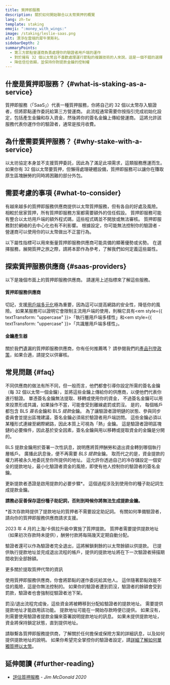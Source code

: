 ```yaml
---
title: 質押即服務
description: 關於如何開始聯合以太幣質押的概覽
lang: zh-tw
template: staking
emoji: ":money_with_wings:"
image: /staking/leslie-saas.png
alt: 漂浮在雲端的犀牛萊斯利。
sidebarDepth: 2
summaryPoints:
  - 第三方節點營運商負責處理你的驗證者用戶端的運作
  - 對於擁有 32 個以太幣且不喜歡處理運行節點的複雜技術的人來說，這是一個不錯的選擇
  - 降低信任依賴，並保持你對提款金鑰的控制權
---
```


## 什麼是質押即服務？ {#what-is-staking-as-a-service}

質押即服務（「SaaS」）代表一種質押服務，你將自己的 32 個以太幣存入驗證者，但將節點運作委託給第三方營運商。 此流程通常需要你按指引完成初始化設定，包括產生金鑰和存入資金，然後將你的簽名金鑰上傳給營運商。 這將允許該服務代表你運作你的驗證者，通常是按月收費。

## 為什麼需要質押服務？ {#why-stake-with-a-service}

以太坊協定本身並不支援質押委託，因此為了滿足此項需求，這類服務應運而生。 如果你有 32 個以太幣要質押，但懶得處理硬體設備，質押即服務可以讓你在賺取原生區塊酬勞的同時將困難的部分外包。

<CardGrid>
  <Card title="你自己的驗證者" emoji=":desktop_computer:" description="存入 32 個以太幣後，你的一組簽名金鑰便會啟動，並參與以太坊共識。 你可以透過儀表板監控以太幣酬勞的累積狀況，" />
  <Card title="輕鬆起步" emoji="🏁" description="完全不必操心硬體規格、設定、節點維護和升級。
    質押即服務供應商會承包複雜的作業，你只需要上傳自己的簽名憑證，花一點費用讓他們代表你執行驗證程式。" />
  <Card title="管理你的風險" emoji=":shield:" description="在大多情況下，使用者不必放棄金鑰的存取權限，仍然可以用金鑰來提取或移轉質押資金。 這些金鑰與簽名金鑰不同，可以分開儲存以降低（但無法消除）你作為質押者的風險。" />
</CardGrid>

<StakingComparison page="saas" />

## 需要考慮的事項 {#what-to-consider}

有越來越多的質押即服務供應商提供以太幣質押服務，但有各自的好處及風險。 相較於居家質押，所有質押即服務方案都需要額外的信任假設。 質押即服務可能有整合以太坊用戶端的額外程式碼，這些程式碼並不開放或無法審核。 質押即服務對於網絡的去中心化也有不利影響。 根據設定，你可能無法控制你的驗證者 - 營運商可以使用你的以太幣做出不正當行為。

以下屬性指標可以用來衡量質押即服務供應商可能具備的顯著優勢或劣勢。 在選擇服務，展開質押之旅之際，請將本節作為參考，了解我們如何定義這些屬性。

<StakingConsiderations page="saas" />

## 探索質押服務供應商 {#saas-providers}

以下是幾個市面上的質押即服務供應商。 請運用上述指標來了解這些服務。

<ProductDisclaimer />

#### 質押即服務供應商

<StakingProductsCardGrid category="saas" />

切記，支援[用戶端多元化](/developers/docs/nodes-and-clients/client-diversity/)極為重要，因為這可以提高網路的安全性，降低你的風險。 如果某服務可以證明它會限制主流用戶端的使用，則稱它具有<em style={{ textTransform: "uppercase" }}>「執行層用戶端多樣性」</em>和<em style={{ textTransform: "uppercase" }}>「共識層用戶端多樣性」</em>。

#### 金鑰產生器

<StakingProductsCardGrid category="keyGen" />

關於我們遺漏的質押即服務供應商，你有任何推薦嗎？ 請參閱我們的[產品刊登政策](/contributing/adding-staking-products/)，如果合適，請提交以供審核。

## 常見問題 {#faq}

<ExpandableCard title="誰持有我的金鑰？" eventCategory="SaasStaking" eventName="clicked who holds my keys">
不同供應商的做法有所不同，但一般而言，他們都會引導你設定所需的簽名金鑰（每 32 個以太幣一個金鑰），並將這些金鑰上傳給你的供應商，以便他們代表你進行驗證。 單憑簽名金鑰無法提取、移轉或使用你的資金， 不過簽名金鑰可以用來投票形成共識，如果操作不當，可能會受到離線處罰或罰沒。
</ExpandableCard>

<ExpandableCard title="所以有兩組金鑰嗎？" eventCategory="SaasStaking" eventName="clicked so there are two sets of keys">
是的， 每個帳戶都包含 BLS <em>簽名</em>金鑰和 BLS <em>提款</em>金鑰。 為了讓驗證者證明鏈的狀態、參與同步委員會並提出區塊建議，簽名金鑰必須易於驗證者用戶端訪問。 這些金鑰必須以某種形式連線至網際網路，因此本質上可視為「熱」金鑰。 這是驗證者證明區塊鏈的必要條件，因此基於安全因素，簽名金鑰與用以移轉或提取資金的金鑰是分開的。

BLS 提款金鑰用於簽署一次性訊息，說明應將質押酬勞和退出資金轉到哪個執行層帳戶。 廣播此訊息後，便不再需要 <em>BLS 提款</em>金鑰。 取而代之的是，資金提款的權力將被永久地委託至你所提供的地址。 這允許你透過自己的冷存儲設定一個安全的提款地址，最小化驗證者資金的風險，即使有他人控制你的驗證者的簽名金鑰。

更新提款者憑證是啟用提款的必要步驟\*。 這個過程涉及到使用你的種子助記詞生成提款金鑰。

<strong>請務必妥善保存這份種子助記詞，否則到時候你將無法生成提款金鑰。</strong>

\*首次存款時提供了提款地址的質押者不需要設定助記詞。 有關如何準備驗證者，請向你的質押即服務供應商請求支援。
</ExpandableCard>

<ExpandableCard title="我什麼時候可以提款？" eventCategory="SaasStaking" eventName="clicked when can I withdraw">
2023 年 4 月的上海/卡佩拉升級中實施了質押提款。 質押者需要提供提款地址（如果初次存款時未提供），酬勞付款將每隔幾天定期自動分配。

驗證者還可以作為驗證者完全退出，這將解鎖剩餘的以太幣餘額以供提款。 已提供執行提款地址並完成退出流程的帳戶，提供的提款地址將在下一次驗證者掃描期間收到全部餘額。

<ButtonLink to="/staking/withdrawals/">更多關於提取質押代幣的資訊</ButtonLink>
</ExpandableCard>

<ExpandableCard title="如果我遭到罰沒，會發生什麼事？" eventCategory="SaasStaking" eventName="clicked what happens if I get slashed">
使用質押即服務供應商，你會將節點的運作委託給其他人。 這伴隨著節點效能不佳的風險，這是你無法控制的。 如果你的驗證者遭到罰沒，驗證者的餘額會受到罰款，驗證者也會強制從驗證者池下架。

罰沒/退出流程完成後，這些資金將被轉移到分配給驗證者的提款地址。 需要提供提款地址才能啟用該功能。 提款地址可能在一開始存款時便已提供。 如果沒有，則需要使用驗證者提款金鑰來簽署說明提款地址的訊息。 如果未提供提款地址，資金將保持鎖定狀態，直到提供地址。

請聯繫各質押即服務提供商，了解關於任何擔保或保險方案的詳細訊息，以及如何提供提款地址的說明。 如果你希望完全掌控你的驗證者設定，請<a href="/staking/solo/">詳細了解如何單獨質押以太幣</a>。
</ExpandableCard>

## 延伸閱讀 {#further-reading}

- [評估質押服務](https://www.attestant.io/posts/evaluating-staking-services/) - _Jim McDonald 2020_
